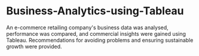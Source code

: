 # Business-Analytics-using-Tableau

An e-commerce retailing company's business data was analysed, performance was compared, and commercial insights were gained using Tableau. Recommendations for avoiding problems and ensuring sustainable growth were provided.
